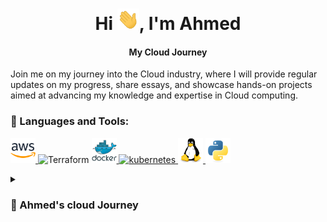 
<div align="center">
<h1 align="center">Hi <img width="35" src="https://github.com/1999AZZAR/1999AZZAR/blob/main/resources/img/waving.gif">, I'm Ahmed</h1>
<h4 align="center"> My Cloud Journey </h4>
</div>

Join me on my journey into the Cloud industry, where I will provide regular updates on my progress, share essays, 
and showcase hands-on projects aimed at advancing my knowledge and expertise in Cloud computing.

<h3 align="left"> 🧰 Languages and Tools:</h3>
<p align="left"> 
<a href="https://aws.amazon.com" target="_blank" rel="noreferrer"> 
<img src="https://raw.githubusercontent.com/devicons/devicon/master/icons/amazonwebservices/amazonwebservices-original-wordmark.svg" alt="aws" width="40" height="40"/> 
</a> </a href="https://www.terraform.io/" target="_blank" rel="noreferrer">
<img src="https://opensenselabs.com/sites/default/files/inline-images/terraform.png" alt="Terraform" width="40" height="40" > 
</a> <a href="https://www.docker.com/" target="_blank" rel="noreferrer">
<img src="https://raw.githubusercontent.com/devicons/devicon/master/icons/docker/docker-original-wordmark.svg" alt="docker" width="40" height="40"/>
</a> <a href="https://kubernetes.io" target="_blank" rel="noreferrer">
<img src="https://www.vectorlogo.zone/logos/kubernetes/kubernetes-icon.svg" alt="kubernetes" width="40" height="40"/>
</a> <a href="https://www.linux.org/" target="_blank" rel="noreferrer">
<img src="https://raw.githubusercontent.com/devicons/devicon/master/icons/linux/linux-original.svg" alt="linux" width="40" height="40"/> 
<a href="https://www.python.org" target="_blank" rel="noreferrer"> 
<img src="https://raw.githubusercontent.com/devicons/devicon/master/icons/python/python-original.svg" alt="python" width="40" height="40"/> </a></p> 


<details>
 <summary><h3>🗻 Ahmed's cloud Journey</h3></summary>
 Cloud engineering is a growing field that involves the design, implementation, and maintenance of cloud-based infrastructure and services.
 Cloud computing has become a highly sought-after field for many individuals due to the exciting opportunities and potential for innovation that it offers. 
 As more organizations adopt cloud-based solutions to improve their operations and reduce costs,
 there is a high demand for skilled professionals who can design, implement, and manage cloud-based systems., here is  the beginner roadmap that helped to get started.

1. Learn the Basics
- The first step in becoming a cloud engineer is to learn the basics of cloud computing. 
This includes understanding the different types of cloud services, such as Infrastructure as a Service (IaaS), Platform as a Service (PaaS), 
and Software as a Service (SaaS). You should also learn about cloud deployment models, including public, private, and hybrid clouds. 
Familiarizing yourself with cloud computing terminology and concepts will help you better understand the field.

2. Choose a Cloud Platform
- There are several cloud platforms available, including Amazon Web Services (AWS), Microsoft Azure, and Google Cloud Platform (GCP).
Each platform has its own strengths and weaknesses, so it's important to choose one that aligns with your goals and interests. 
You can start by exploring each platform's website, documentation, and tutorials to get a sense of what they offer.

3. Get Hands-On Experience
- One of the best ways to learn cloud engineering is by getting hands-on experience. 
You can start by setting up a personal account on your chosen cloud platform and experimenting with the different services and tools. 
You can also try building a simple web application or deploying a pre-built application on the cloud platform.

4. Get Certified
- Cloud certifications can be a valuable way to demonstrate your knowledge and expertise to potential employers. 
There are several cloud certifications available, including AWS Certified Solutions Architect, Microsoft Certified: Azure Administrator Associate, 
and Google Cloud Certified - Associate Cloud Engineer. These certifications require passing an exam that tests your knowledge of the cloud platform and its services.

5. Join a Community
- Joining a community of cloud engineers can be a great way to learn from others, share your experiences, a
nd stay up-to-date with the latest trends and developments in the field. You can join online communities, such as forums and social media groups, 
or attend local meetups and conferences.

6. Keep Learning
- Cloud computing is a rapidly evolving field, so it's important to keep learning and updating your skills. You can stay current by reading industry blogs, 
attending webinars and workshops, and taking online courses. Staying up-to-date with the latest trends 
and technologies will help you become a better cloud engineer and advance your career.

In conclusion, becoming a cloud engineer requires a solid understanding of cloud computing basics, hands-on experience, certifications, community involvement, 
and ongoing learning. By following this beginner roadmap, you can start your journey towards becoming a skilled cloud engineer.
# Resources 
- https://explore.skillbuilder.aws/learn/course/1851/play/45289/aws-technical-essentials
- https://www.udemy.com/course/aws-lambda-serverless-architecture/
- https://workshops.aws/
- https://aws.amazon.com/architecture/back-to-basics
- https://youtu.be/r4YIdn2eTm4 
- @Techwithlucy - Youtube channel
- @TechWorld with Nana - Youtube channel
